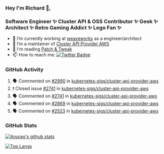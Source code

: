 ### Hey I'm Richard 👋, 

<h3 align="left">Software Engineer ✨ Cluster API & OSS Contributor ✨ Geek ✨ Architect ✨ Retro Gaming Addict ✨ Lego Fan ✨</h3>

- 🔭 I’m currently working at [weaveworks](https://github.com/weaveworks) as a engineer/architect
- 👯 I’m a maintainer of [Cluster API Provider AWS](https://github.com/kubernetes-sigs/cluster-api-provider-aws)
- 💬 I'm reading [Patch & Tweak](https://bjooks.com/products/patch-tweak-exploring-modular-synthesis)
- 📫 How to reach me: [![Twitter Badge](https://img.shields.io/badge/-@fruit_case-00acee?style=flat&logo=Twitter&logoColor=white)](https://twitter.com/intent/follow?screen_name=fruit_case "Follow on Twitter")

### GitHub Activity 

<!--START_SECTION:activity-->
1. 🗣 Commented on [#2990](https://github.com/kubernetes-sigs/cluster-api-provider-aws/issues/2990) in [kubernetes-sigs/cluster-api-provider-aws](https://github.com/kubernetes-sigs/cluster-api-provider-aws)
2. ❗️ Closed issue [#2741](https://github.com/kubernetes-sigs/cluster-api-provider-aws/issues/2741) in [kubernetes-sigs/cluster-api-provider-aws](https://github.com/kubernetes-sigs/cluster-api-provider-aws)
3. 🗣 Commented on [#2741](https://github.com/kubernetes-sigs/cluster-api-provider-aws/issues/2741) in [kubernetes-sigs/cluster-api-provider-aws](https://github.com/kubernetes-sigs/cluster-api-provider-aws)
4. 🗣 Commented on [#2869](https://github.com/kubernetes-sigs/cluster-api-provider-aws/issues/2869) in [kubernetes-sigs/cluster-api-provider-aws](https://github.com/kubernetes-sigs/cluster-api-provider-aws)
5. 🗣 Commented on [#2523](https://github.com/kubernetes-sigs/cluster-api-provider-aws/issues/2523) in [kubernetes-sigs/cluster-api-provider-aws](https://github.com/kubernetes-sigs/cluster-api-provider-aws)
<!--END_SECTION:activity-->

### GitHub Stats

[![Anurag's github stats](https://github-readme-stats.vercel.app/api?username=richardcase&count_private=true&show_icons=true)](https://github.com/anuraghazra/github-readme-stats)

[![Top Langs](https://github-readme-stats.vercel.app/api/top-langs/?username=richardcase&hide=html&layout=compact)](https://github.com/anuraghazra/github-readme-stats)
